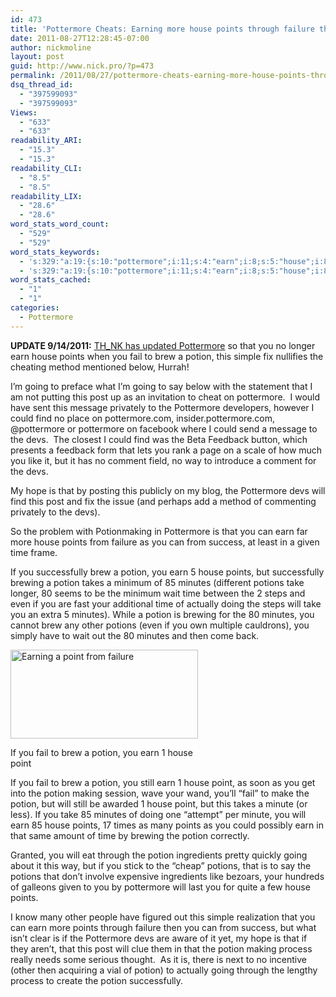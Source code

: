 ```yaml
---
id: 473
title: 'Pottermore Cheats: Earning more house points through failure then success in potion making'
date: 2011-08-27T12:28:45-07:00
author: nickmoline
layout: post
guid: http://www.nick.pro/?p=473
permalink: /2011/08/27/pottermore-cheats-earning-more-house-points-through-failure-then-success-in-potion-making/
dsq_thread_id:
  - "397599093"
  - "397599093"
Views:
  - "633"
  - "633"
readability_ARI:
  - "15.3"
  - "15.3"
readability_CLI:
  - "8.5"
  - "8.5"
readability_LIX:
  - "28.6"
  - "28.6"
word_stats_word_count:
  - "529"
  - "529"
word_stats_keywords:
  - 's:329:"a:19:{s:10:"pottermore";i:11;s:4:"earn";i:8;s:5:"house";i:8;s:6:"points";i:7;s:4:"fail";i:4;s:4:"brew";i:5;s:6:"potion";i:13;s:5:"going";i:4;s:4:"post";i:3;s:4:"find";i:3;s:4:"devs";i:5;s:4:"time";i:4;s:12:"successfully";i:3;s:7:"brewing";i:3;s:7:"minutes";i:5;s:7:"potions";i:4;s:4:"take";i:3;s:7:"caption";i:3;s:5:"point";i:3;}";'
  - 's:329:"a:19:{s:10:"pottermore";i:11;s:4:"earn";i:8;s:5:"house";i:8;s:6:"points";i:7;s:4:"fail";i:4;s:4:"brew";i:5;s:6:"potion";i:13;s:5:"going";i:4;s:4:"post";i:3;s:4:"find";i:3;s:4:"devs";i:5;s:4:"time";i:4;s:12:"successfully";i:3;s:7:"brewing";i:3;s:7:"minutes";i:5;s:7:"potions";i:4;s:4:"take";i:3;s:7:"caption";i:3;s:5:"point";i:3;}";'
word_stats_cached:
  - "1"
  - "1"
categories:
  - Pottermore
---
```

**UPDATE 9/14/2011:** [TH_NK has updated Pottermore](https://www.nick.pro/2011/09/14/pottermore-cheats-potions-better-still-needs-more/ "Pottermore Cheats Update: Potions are Better now, but the site still has a way to go") so that you no longer earn house points when you fail to brew a potion, this simple fix nullifies the cheating method mentioned below, Hurrah!

I&#8217;m going to preface what I&#8217;m going to say below with the statement that I am not putting this post up as an invitation to cheat on pottermore.  I would have sent this message privately to the Pottermore developers, however I could find no place on pottermore.com, insider.pottermore.com, @pottermore or pottermore on facebook where I could send a message to the devs.  The closest I could find was the Beta Feedback button, which presents a feedback form that lets you rank a page on a scale of how much you like it, but it has no comment field, no way to introduce a comment for the devs.

My hope is that by posting this publicly on my blog, the Pottermore devs will find this post and fix the issue (and perhaps add a method of commenting privately to the devs).

<!--more-->So the problem with Potionmaking in Pottermore is that you can earn far more house points from failure as you can from success, at least in a given time frame.

If you successfully brew a potion, you earn 5 house points, but successfully brewing a potion takes a minimum of 85 minutes (different potions take longer, 80 seems to be the minimum wait time between the 2 steps and even if you are fast your additional time of actually doing the steps will take you an extra 5 minutes). While a potion is brewing for the 80 minutes, you cannot brew any other potions (even if you own multiple cauldrons), you simply have to wait out the 80 minutes and then come back.

<div id="attachment_476" style="width: 310px" class="wp-caption alignright">
  <a href="https://i0.wp.com/www.nick.pro/wp-content/uploads/2011/08/Screen-Shot-2011-08-27-at-2.30.12-PM.png?ssl=1"><img aria-describedby="caption-attachment-476" class="size-medium wp-image-476" title="Earning a point from failure" src="https://i2.wp.com/www.nick.pro/wp-content/uploads/2011/08/Screen-Shot-2011-08-27-at-2.30.12-PM-300x142.png?resize=300%2C142&#038;ssl=1" alt="Earning a point from failure" width="300" height="142" data-recalc-dims="1" /></a>
  
  <p id="caption-attachment-476" class="wp-caption-text">
    If you fail to brew a potion, you earn 1 house point
  </p>
</div>

If you fail to brew a potion, you still earn 1 house point, as soon as you get into the potion making session, wave your wand, you&#8217;ll &#8220;fail&#8221; to make the potion, but will still be awarded 1 house point, but this takes a minute (or less). If you take 85 minutes of doing one &#8220;attempt&#8221; per minute, you will earn 85 house points, 17 times as many points as you could possibly earn in that same amount of time by brewing the potion correctly.

Granted, you will eat through the potion ingredients pretty quickly going about it this way, but if you stick to the &#8220;cheap&#8221; potions, that is to say the potions that don&#8217;t involve expensive ingredients like bezoars, your hundreds of galleons given to you by pottermore will last you for quite a few house points.

I know many other people have figured out this simple realization that you can earn more points through failure then you can from success, but what isn&#8217;t clear is if the Pottermore devs are aware of it yet, my hope is that if they aren&#8217;t, that this post will clue them in that the potion making process really needs some serious thought.  As it is, there is next to no incentive (other then acquiring a vial of potion) to actually going through the lengthy process to create the potion successfully.